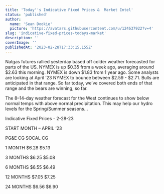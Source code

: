 ```yaml
---
title: 'Today''s Indicative Fixed Prices &  Market Intel'
status: 'published'
author:
  name: 'Sean Dookie'
  picture: 'https://avatars.githubusercontent.com/u/124637922?v=4'
slug: 'indicative-fixed-prices-todays-market'
description: ''
coverImage: ''
publishedAt: '2023-02-28T17:33:15.155Z'
---
```


Natgas futures rallied yesterday based off colder weather forecasted for parts of the US. NYMEX is up $0.35 from a week ago, averaging around $2.63 this morning. NYMEX is down $1.83 from 1 year ago. Some analysts are looking at April ’23 NYMEX to bounce between $2.59 - $2.71. Bulls are anticipated in that range. So far today, we’ve covered both ends of that range and the bears are winning, so far.

The 8–14-day weather forecast for the West continues to show below normal temps with above normal precipitation. This may help our hydro levels for the Spring/Summer seasons…

Indicative Fixed Prices - 2-28-23

START MONTH – APRIL ‘23

PG&E CG SOCAL CG

1 MONTH $6.28 $5.13

3 MONTHS $6.25 $5.08

6 MONTHS $6.55 $6.49

12 MONTHS $7.05 $7.25

24 MONTHS $6.56 $6.90

